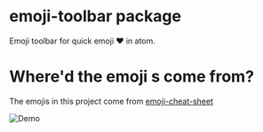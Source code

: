 # emoji-toolbar package

Emoji toolbar for quick emoji ❤ in atom.

# Where'd the emoji s come from?

The emojis in this project come from [emoji-cheat-sheet](http://emoji-cheat-sheet.com)

![Demo](https://f.cloud.github.com/assets/69169/2290250/c35d867a-a017-11e3-86be-cd7c5bf3ff9b.gif)
